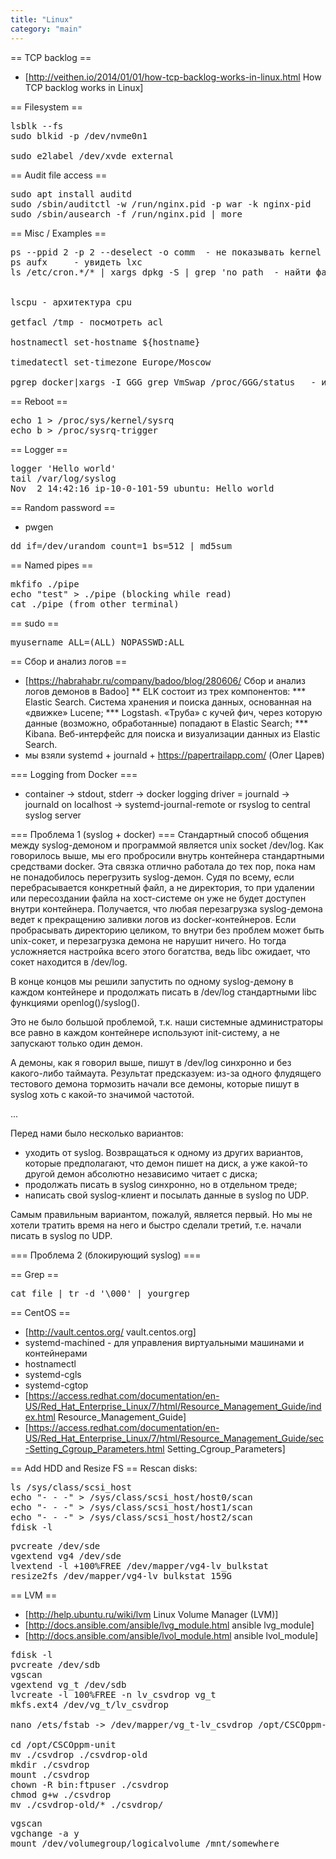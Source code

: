 ```yaml
---
title: "Linux"
category: "main"
---
```


== TCP backlog ==
* [http://veithen.io/2014/01/01/how-tcp-backlog-works-in-linux.html How TCP backlog works in Linux]


== Filesystem ==
<pre>
lsblk --fs
sudo blkid -p /dev/nvme0n1

sudo e2label /dev/xvde external
</pre>


== Audit file access ==
<pre>
sudo apt install auditd
sudo /sbin/auditctl -w /run/nginx.pid -p war -k nginx-pid
sudo /sbin/ausearch -f /run/nginx.pid | more
</pre>


== Misc / Examples ==
<pre>
ps --ppid 2 -p 2 --deselect -o comm  - не показывать kernel threads 
ps aufx     - увидеть lxc
ls /etc/cron.*/* | xargs dpkg -S | grep 'no path  - найти файлы которых нет в пакетах


lscpu - архитектура cpu

getfacl /tmp - посмотреть acl

hostnamectl set-hostname ${hostname}

timedatectl set-timezone Europe/Moscow

pgrep docker|xargs -I GGG grep VmSwap /proc/GGG/status   - использование swap процессом docker   (grep VmSwap /proc/[PID]/status)
</pre>


== Reboot ==
<pre>
echo 1 > /proc/sys/kernel/sysrq
echo b > /proc/sysrq-trigger
</pre>


== Logger ==
<pre>
logger 'Hello world'
tail /var/log/syslog
Nov  2 14:42:16 ip-10-0-101-59 ubuntu: Hello world
</pre>


== Random password ==
* pwgen

<pre>
dd if=/dev/urandom count=1 bs=512 | md5sum
</pre>




== Named pipes ==
<pre>
mkfifo ./pipe
echo "test" > ./pipe (blocking while read)
cat ./pipe (from other terminal)
</pre>


== sudo ==
<pre>
myusername ALL=(ALL) NOPASSWD:ALL
</pre>


== Сбор и анализ логов ==
* [https://habrahabr.ru/company/badoo/blog/280606/ Сбор и анализ логов демонов в Badoo]
** ELK состоит из трех компонентов:
*** Elastic Search. Система хранения и поиска данных, основанная на «движке» Lucene;
*** Logstash. «Труба» с кучей фич, через которую данные (возможно, обработанные) попадают в Elastic Search;
*** Kibana. Веб-интерфейс для поиска и визуализации данных из Elastic Search.
* мы взяли systemd + journald + https://papertrailapp.com/ (Олег Царев)


=== Logging from Docker ===
* container -> stdout, stderr -> docker logging driver = journald -> journald on localhost -> systemd-journal-remote or rsyslog to central syslog server


=== Проблема 1 (syslog + docker) ===
Стандартный способ общения между syslog-демоном и программой является unix socket /dev/log. Как говорилось выше, мы его пробросили внутрь контейнера стандартными средствами docker. Эта связка отлично работала до тех пор, пока нам не понадобилось перегрузить syslog-демон. Судя по всему, если перебрасывается конкретный файл, а не директория, то при удалении или пересоздании файла на хост-системе он уже не будет доступен внутри контейнера. Получается, что любая перезагрузка syslog-демона ведет к прекращению заливки логов из docker-контейнеров. Если пробрасывать директорию целиком, то внутри без проблем может быть unix-сокет, и перезагрузка демона не нарушит ничего. Но тогда усложняется настройка всего этого богатства, ведь libc ожидает, что сокет находится в /dev/log.

В конце концов мы решили запустить по одному syslog-демону в каждом контейнере и продолжать писать в /dev/log стандартными libc функциями openlog()/syslog().

Это не было большой проблемой, т.к. наши системные администраторы все равно в каждом контейнере используют init-систему, а не запускают только один демон.

А демоны, как я говорил выше, пишут в /dev/log синхронно и без какого-либо таймаута.
Результат предсказуем: из-за одного флудящего тестового демона тормозить начали все демоны, которые пишут в syslog хоть с какой-то значимой частотой.

...

Перед нами было несколько вариантов:
* уходить от syslog. Возвращаться к одному из других вариантов, которые предполагают, что демон пишет на диск, а уже какой-то другой демон абсолютно независимо читает с диска;
* продолжать писать в syslog синхронно, но в отдельном треде;
* написать свой syslog-клиент и посылать данные в syslog по UDP.

Самым правильным вариантом, пожалуй, является первый. Но мы не хотели тратить время на него и быстро сделали третий, т.е. начали писать в syslog по UDP. 



=== Проблема 2 (блокирующий syslog) ===



== Grep ==
<pre>
cat file | tr -d '\000' | yourgrep
</pre>


== CentOS ==
* [http://vault.centos.org/ vault.centos.org]
* systemd-machined - для управления виртуальными машинами и контейнерами
* hostnamectl 
* systemd-cgls
* systemd-cgtop
* [https://access.redhat.com/documentation/en-US/Red_Hat_Enterprise_Linux/7/html/Resource_Management_Guide/index.html Resource_Management_Guide]
* [https://access.redhat.com/documentation/en-US/Red_Hat_Enterprise_Linux/7/html/Resource_Management_Guide/sec-Setting_Cgroup_Parameters.html Setting_Cgroup_Parameters]


== Add HDD and Resize FS ==
Rescan disks:
<pre>
ls /sys/class/scsi_host
echo "- - -" > /sys/class/scsi_host/host0/scan
echo "- - -" > /sys/class/scsi_host/host1/scan
echo "- - -" > /sys/class/scsi_host/host2/scan
fdisk -l
</pre>

<pre>
pvcreate /dev/sde
vgextend vg4 /dev/sde
lvextend -l +100%FREE /dev/mapper/vg4-lv_bulkstat 
resize2fs /dev/mapper/vg4-lv_bulkstat 159G
</pre>


== LVM ==
* [http://help.ubuntu.ru/wiki/lvm Linux Volume Manager (LVM)]
* [http://docs.ansible.com/ansible/lvg_module.html ansible lvg_module]
* [http://docs.ansible.com/ansible/lvol_module.html ansible lvol_module]


<pre>
fdisk -l
pvcreate /dev/sdb
vgscan
vgextend vg_t /dev/sdb
lvcreate -l 100%FREE -n lv_csvdrop vg_t
mkfs.ext4 /dev/vg_t/lv_csvdrop

nano /ets/fstab -> /dev/mapper/vg_t-lv_csvdrop /opt/CSCOppm-unit/csvdrop                       ext4    defaults        1 1

cd /opt/CSCOppm-unit
mv ./csvdrop ./csvdrop-old
mkdir ./csvdrop
mount ./csvdrop
chown -R bin:ftpuser ./csvdrop
chmod g+w ./csvdrop
mv ./csvdrop-old/* ./csvdrop/
</pre>


<pre>
vgscan
vgchange -a y
mount /dev/volumegroup/logicalvolume /mnt/somewhere
</pre>